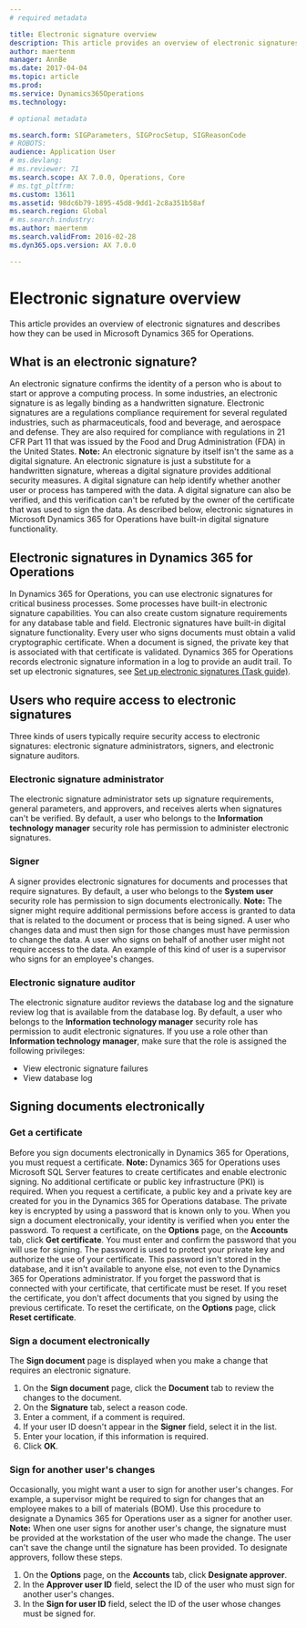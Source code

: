 ```yaml
---
# required metadata

title: Electronic signature overview
description: This article provides an overview of electronic signatures and describes how they can be used in Microsoft Dynamics 365 for Operations.
author: maertenm
manager: AnnBe
ms.date: 2017-04-04
ms.topic: article
ms.prod: 
ms.service: Dynamics365Operations
ms.technology: 

# optional metadata

ms.search.form: SIGParameters, SIGProcSetup, SIGReasonCode
# ROBOTS: 
audience: Application User
# ms.devlang: 
# ms.reviewer: 71
ms.search.scope: AX 7.0.0, Operations, Core
# ms.tgt_pltfrm: 
ms.custom: 13611
ms.assetid: 98dc6b79-1895-45d8-9dd1-2c8a351b58af
ms.search.region: Global
# ms.search.industry: 
ms.author: maertenm
ms.search.validFrom: 2016-02-28
ms.dyn365.ops.version: AX 7.0.0

---
```


# Electronic signature overview

This article provides an overview of electronic signatures and describes how they can be used in Microsoft Dynamics 365 for Operations.

What is an electronic signature?
--------------------------------

An electronic signature confirms the identity of a person who is about to start or approve a computing process. In some industries, an electronic signature is as legally binding as a handwritten signature. Electronic signatures are a regulations compliance requirement for several regulated industries, such as pharmaceuticals, food and beverage, and aerospace and defense. They are also required for compliance with regulations in 21 CFR Part 11 that was issued by the Food and Drug Administration (FDA) in the United States. **Note:** An electronic signature by itself isn't the same as a digital signature. An electronic signature is just a substitute for a handwritten signature, whereas a digital signature provides additional security measures. A digital signature can help identify whether another user or process has tampered with the data. A digital signature can also be verified, and this verification can't be refuted by the owner of the certificate that was used to sign the data. As described below, electronic signatures in Microsoft Dynamics 365 for Operations have built-in digital signature functionality.

## Electronic signatures in Dynamics 365 for Operations
In Dynamics 365 for Operations, you can use electronic signatures for critical business processes. Some processes have built-in electronic signature capabilities. You can also create custom signature requirements for any database table and field. Electronic signatures have built-in digital signature functionality. Every user who signs documents must obtain a valid cryptographic certificate. When a document is signed, the private key that is associated with that certificate is validated. Dynamics 365 for Operations records electronic signature information in a log to provide an audit trail. To set up electronic signatures, see [Set up electronic signatures (Task guide)](http://ax.help.dynamics.com/en/wiki/set-up-electronic-signatures/).

## Users who require access to electronic signatures
Three kinds of users typically require security access to electronic signatures: electronic signature administrators, signers, and electronic signature auditors.

### Electronic signature administrator

The electronic signature administrator sets up signature requirements, general parameters, and approvers, and receives alerts when signatures can't be verified. By default, a user who belongs to the **Information technology manager** security role has permission to administer electronic signatures.

### Signer

A signer provides electronic signatures for documents and processes that require signatures. By default, a user who belongs to the **System user** security role has permission to sign documents electronically. **Note:** The signer might require additional permissions before access is granted to data that is related to the document or process that is being signed. A user who changes data and must then sign for those changes must have permission to change the data. A user who signs on behalf of another user might not require access to the data. An example of this kind of user is a supervisor who signs for an employee's changes.

### Electronic signature auditor

The electronic signature auditor reviews the database log and the signature review log that is available from the database log. By default, a user who belongs to the **Information technology manager** security role has permission to audit electronic signatures. If you use a role other than **Information technology manager**, make sure that the role is assigned the following privileges:

-   View electronic signature failures
-   View database log

## Signing documents electronically
### Get a certificate

Before you sign documents electronically in Dynamics 365 for Operations, you must request a certificate. **Note:** Dynamics 365 for Operations uses Microsoft SQL Server features to create certificates and enable electronic signing. No additional certificate or public key infrastructure (PKI) is required. When you request a certificate, a public key and a private key are created for you in the Dynamics 365 for Operations database. The private key is encrypted by using a password that is known only to you. When you sign a document electronically, your identity is verified when you enter the password. To request a certificate, on the **Options** page, on the **Accounts** tab, click **Get certificate**. You must enter and confirm the password that you will use for signing. The password is used to protect your private key and authorize the use of your certificate. This password isn't stored in the database, and it isn't available to anyone else, not even to the Dynamics 365 for Operations administrator. If you forget the password that is connected with your certificate, that certificate must be reset. If you reset the certificate, you don't affect documents that you signed by using the previous certificate. To reset the certificate, on the **Options** page, click **Reset certificate**.

### Sign a document electronically

The **Sign document** page is displayed when you make a change that requires an electronic signature.

1.  On the **Sign document** page, click the **Document** tab to review the changes to the document.
2.  On the **Signature** tab, select a reason code.
3.  Enter a comment, if a comment is required.
4.  If your user ID doesn't appear in the **Signer** field, select it in the list.
5.  Enter your location, if this information is required.
6.  Click **OK**.

### Sign for another user's changes

Occasionally, you might want a user to sign for another user's changes. For example, a supervisor might be required to sign for changes that an employee makes to a bill of materials (BOM). Use this procedure to designate a Dynamics 365 for Operations user as a signer for another user. **Note:** When one user signs for another user's change, the signature must be provided at the workstation of the user who made the change. The user can't save the change until the signature has been provided. To designate approvers, follow these steps.

1.  On the **Options** page, on the **Accounts** tab, click **Designate approver**.
2.  In the **Approver user ID** field, select the ID of the user who must sign for another user's changes.
3.  In the **Sign for user ID** field, select the ID of the user whose changes must be signed for.


